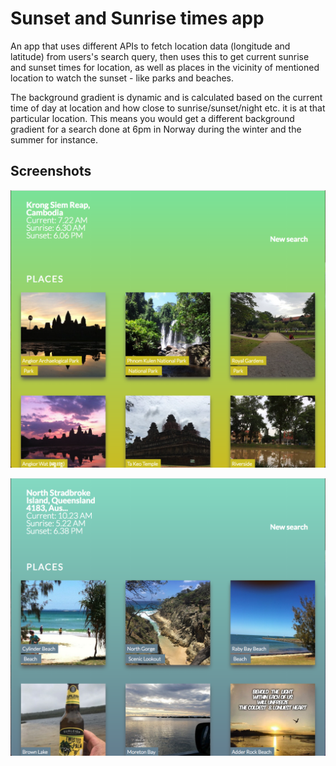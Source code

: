 # Sunset and Sunrise times app

An app that uses different APIs to fetch location data (longitude and latitude) from users's search query, then uses this to get current sunrise and sunset times for location, as well as places in the vicinity of mentioned location to watch the sunset - like parks and beaches.

The background gradient is dynamic and is calculated based on the current time of day at location and how close to sunrise/sunset/night etc. it is at that particular location. This means you would get a different background gradient for a search done at 6pm in Norway during the winter and the summer for instance.


## Screenshots

![siem reap](./images/SiemReapNew.png)

![stradbroke](./images/StradbrokeNew.png)

